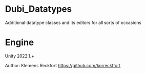 # Dubi_Datatypes
Additional datatype classes and its editors for all sorts of occasions

# Engine
Unity 2022.1.+

Author: Klemens Reckfort https://github.com/korrecktfort
